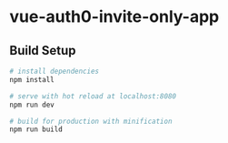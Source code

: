 # vue-auth0-invite-only-app

> 

## Build Setup

``` bash
# install dependencies
npm install

# serve with hot reload at localhost:8080
npm run dev

# build for production with minification
npm run build
```

